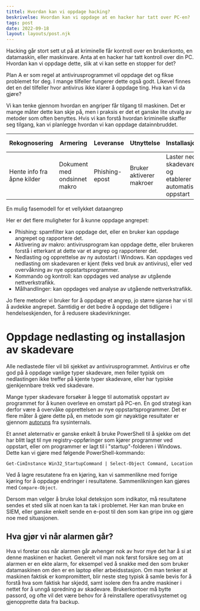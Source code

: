 ```yaml
---
tittel: Hvordan kan vi oppdage hacking?
beskrivelse: Hvordan kan vi oppdage at en hacker har tatt over PC-en?
tags: post
date: 2022-09-18
layout: layouts/post.njk
---
```

Hacking går stort sett ut på at kriminelle får kontroll 
over en brukerkonto, en datamaskin, eller maskinvare. 
Anta at en hacker har tatt kontroll over din PC. 
Hvordan kan vi oppdage dette, slik at vi kan sette en 
stopper for det?

Plan A er som regel at antivirusprogrammet vil oppdage det og 
fikse problemet for deg. I mange tilfeller fungerer dette også 
godt. Likevel finnes det en del tilfeller hvor antivirus ikke 
klarer å oppdage ting. Hva kan vi da gjøre?

Vi kan tenke gjennom hvordan en angriper får tilgang til 
maskinen. Det er mange måter dette kan skje på, men i praksis
er det et ganske lite utvalg av metoder som often benyttes. 
Hvis vi kan forstå hvordan kriminelle skaffer seg tilgang, 
kan vi planlegge hvordan vi kan oppdage datainnbruddet. 

<table class="table">
    <thead>
        <tr>
            <th>Rekognosering</th>
            <th>Armering</th>
            <th>Leveranse</th>
            <th>Utnyttelse</th>
            <th>Installasjon</th>
            <th>Kommando og kontroll</th>
            <th>Målhandlinger</th>
        </tr>
    </thead>
    <tbody>
        <tr>
            <td>Hente info fra åpne kilder</td>
            <td>Dokument med ondsinnet makro</th>
            <td>Phishing-epost</td>
            <td>Bruker aktiverer makroer</td>
            <td>Laster ned skadevare og etablerer automatisk oppstart</td>
            <td>Kommando og kontroll til server på internett med fast frekvens</td>
            <td>Tyveri av data ved opplasting til skytjeneste</td>
        </tr>
    </tbody>
</table>

<p class="has-text-centered">En mulig fasemodell for et vellykket dataangrep</p>

Her er det flere muligheter for å kunne oppdage angrepet: 

- Phishing: spamfilter kan oppdage det, eller en bruker kan 
oppdage angrepet og rapportere det.
- Aktivering av makro: antivirusprogram kan oppdage dette, eller brukeren forstå i etterkant at dette var et angrep og rapporterer det.
- Nedlasting og opprettelse av ny autostart i Windows. Kan oppdages ved nedlasting om skadevaren er kjent (feks ved bruk av antivirus), eller ved overvåkning av nye oppstartsprogrammer.
- Kommando og kontroll: kan oppdages ved analyse av utgående nettverkstrafikk.
- Målhandlinger: kan oppdages ved analyse av utgående nettverkstrafikk. 

Jo flere metoder vi bruker for å oppdage et angrep, jo større 
sjanse har vi til å avdekke angrepet. Samtidig er det bedre å 
oppdage det tidligere i hendelseskjenden, for å redusere 
skadevirkninger. 

# Oppdage nedlasting og installasjon av skadevare
Alle nedlastede filer vil bli sjekket av antivirusprogrammet. 
Antivirus er ofte god på å oppdage vanlige typer skadevare, 
men feiler typisk om nedlastingen ikke treffer på kjente typer
skadevare, eller har typiske gjenkjennbare trekk ved skadevare. 

Mange typer skadevare forsøker å legge til automatisk oppstart 
av programmet for å kunen overleve en omstart på PC-en. En god 
strategi kan derfor være å overvåke opprettelsen av nye 
oppstartsprogrammer. Det er flere måter å gjøre dette på, 
en metode som gir nøyaktige resultater er gjennom [autoruns](https://learn.microsoft.com/en-us/sysinternals/downloads/autoruns) fra sysinternals.

Et annet aleternativ er ganske enkelt å bruke PowerShell til å
sjekke om det har blitt lagt til nye registry-oppføringer 
som kjører programmer ved oppstart, eller om programmer er
lagt til i "startup"-folderen i Windows. Dette kan vi gjøre 
med følgende PowerShell-kommando: 

```
Get-CimInstance Win32_StartupCommand | Select-Object Command, Location
```
Ved å lagre resutatene fra en kjøring, kan vi sammenlikne 
med forrige kjøring for å oppdage endringer i resultatene. 
Sammenlikningen kan gjøres med `Compare-Object`.

Dersom man velger å bruke lokal deteksjon som indikator, 
må resultatene sendes et sted slik at noen kan ta tak i 
problemet. Her kan man bruke en SIEM, eller ganske enkelt sende en e-post til den som kan gripe inn og gjøre noe med situasjonen.

## Hva gjør vi når alarmen går? 
Hva vi foretar oss når alarmen går avhenger nok av 
hvor mye det har å si at denne maskinen er hacket. Generelt
vil man nok først forsikre seg om at alarmen er en ekte alarm, 
for eksempel ved å snakke med den som bruker datamaskinen om den 
er en laptop eller arbeidsstasjon. Om man tenker at maskinen 
faktisk er kompromittert, blir neste steg typisk å samle 
bevis for å forstå hva som faktisk har skjedd, samt isolere 
den fra andre maskiner i nettet for å unngå spredning av 
skadevare. Brukerkontoer må bytte passord, og ofte vil det 
være behov for å reinstallere operativsystemet og gjenopprette 
data fra backup. 
